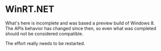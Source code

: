 WinRT.NET
=========

What's here is incomplete and was based a preview build of Windows 8. The APIs behavior has changed since then, so even what was completed should not be considered compatible.

The effort really needs to be restarted.
